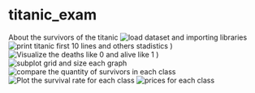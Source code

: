# titanic_exam
About the survivors of the titanic
![load dataset and importing libraries](https://user-images.githubusercontent.com/55886232/135028595-f3fe851a-6a9d-4c1c-b0b4-beb5d3841f56.png)
![print titanic first 10 lines and others stadistics](https://user-images.githubusercontent.com/55886232/135028903-0b8fa88c-beed-4ae3-ae57-45778ec6d68c.png)
)
![Visualize the deaths like 0 and alive like 1](https://user-images.githubusercontent.com/55886232/135029082-9725d7ad-28d8-4ea0-91b2-d6be8282cd67.png)
)
![subplot grid and size each graph](https://user-images.githubusercontent.com/55886232/135029592-c6ef2f5d-10fb-43a2-986c-f45acaa4b348.png)
![compare the quantity of survivors in each class](https://user-images.githubusercontent.com/55886232/135029705-4bad2d33-ca4e-4aa3-b2b5-e8f678bec657.png)
![Plot the survival rate for each class](https://user-images.githubusercontent.com/55886232/135029821-42d74210-ae09-4d00-be44-27fa470dcd86.png)
![prices for each class](https://user-images.githubusercontent.com/55886232/135029914-b3f23e5c-5dc9-4ea8-8182-efe7617e48e0.png)






